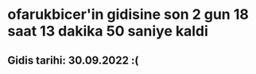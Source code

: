 # ofarukbicer'in gidisine son 2 gun 18 saat 13 dakika 50 saniye kaldi

## Gidis tarihi: 30.09.2022 :(